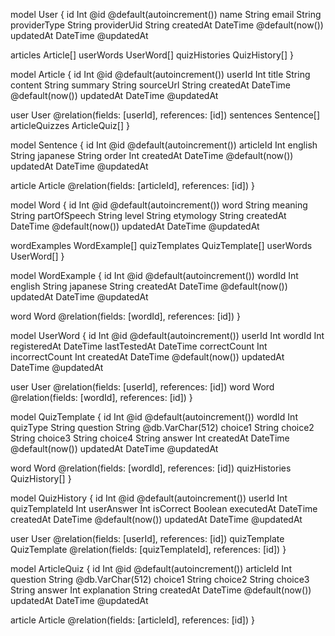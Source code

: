model User {
  id              Int             @id @default(autoincrement())
  name            String
  email           String
  providerType    String
  providerUid     String
  createdAt       DateTime        @default(now())
  updatedAt       DateTime        @updatedAt

  articles        Article[]
  userWords       UserWord[]
  quizHistories   QuizHistory[]
}

model Article {
  id              Int             @id @default(autoincrement())
  userId          Int
  title           String
  content         String
  summary         String
  sourceUrl       String
  createdAt       DateTime        @default(now())
  updatedAt       DateTime        @updatedAt

  user            User            @relation(fields: [userId], references: [id])
  sentences       Sentence[]
  articleQuizzes  ArticleQuiz[]
}

model Sentence {
  id              Int             @id @default(autoincrement())
  articleId       Int
  english         String
  japanese        String
  order           Int
  createdAt       DateTime        @default(now())
  updatedAt       DateTime        @updatedAt

  article         Article         @relation(fields: [articleId], references: [id])
}

model Word {
  id              Int             @id @default(autoincrement())
  word            String
  meaning         String
  partOfSpeech    String
  level           String
  etymology       String
  createdAt       DateTime        @default(now())
  updatedAt       DateTime        @updatedAt

  wordExamples    WordExample[]
  quizTemplates   QuizTemplate[]
  userWords       UserWord[]
}

model WordExample {
  id              Int             @id @default(autoincrement())
  wordId          Int
  english         String
  japanese        String
  createdAt       DateTime        @default(now())
  updatedAt       DateTime        @updatedAt

  word            Word            @relation(fields: [wordId], references: [id])
}

model UserWord {
  id              Int             @id @default(autoincrement())
  userId          Int
  wordId          Int
  registeredAt    DateTime
  lastTestedAt    DateTime
  correctCount    Int
  incorrectCount  Int
  createdAt       DateTime        @default(now())
  updatedAt       DateTime        @updatedAt

  user            User            @relation(fields: [userId], references: [id])
  word            Word            @relation(fields: [wordId], references: [id])
}

model QuizTemplate {
  id              Int             @id @default(autoincrement())
  wordId          Int
  quizType        String
  question        String          @db.VarChar(512)
  choice1         String
  choice2         String
  choice3         String
  choice4         String
  answer          Int
  createdAt       DateTime        @default(now())
  updatedAt       DateTime        @updatedAt

  word            Word            @relation(fields: [wordId], references: [id])
  quizHistories   QuizHistory[]
}

model QuizHistory {
  id                  Int         @id @default(autoincrement())
  userId              Int
  quizTemplateId      Int
  userAnswer          Int
  isCorrect           Boolean
  executedAt          DateTime
  createdAt           DateTime    @default(now())
  updatedAt           DateTime    @updatedAt

  user                User        @relation(fields: [userId], references: [id])
  quizTemplate        QuizTemplate @relation(fields: [quizTemplateId], references: [id])
}

model ArticleQuiz {
  id              Int             @id @default(autoincrement())
  articleId       Int
  question        String          @db.VarChar(512)
  choice1         String
  choice2         String
  choice3         String
  answer          Int
  explanation     String
  createdAt       DateTime        @default(now())
  updatedAt       DateTime        @updatedAt

  article         Article         @relation(fields: [articleId], references: [id])
}


<!-- 
model Sentence {
  id              Int      @id @default(autoincrement())
  articleId       Int
  english         String   @db.Text
  japanese        String   @db.Text
  order           Int
  createdAt       DateTime @default(now())
  updatedAt       DateTime @updatedAt

  article         Article  @relation(fields: [articleId], references: [id])
}

model Word {
  id              Int      @id @default(autoincrement())
  word            String   @db.VarChar(255)
  meaning         String   @db.Text
  partOfSpeech String? @db.VarChar(100)
  createdAt       DateTime @default(now())
  updatedAt       DateTime @updatedAt

  wordExamples    WordExample[]
  quizTemplates   QuizTemplate[]
  userWords       UserWord[]
}

model WordExample {
  id              Int      @id @default(autoincrement())
  wordId          Int
  english         String   @db.Text
  japanese        String   @db.Text
  createdAt       DateTime @default(now())
  updatedAt       DateTime @updatedAt

  word            Word     @relation(fields: [wordId], references: [id])
}

model UserWord {
  id              Int      @id @default(autoincrement())
  userId          Int
  wordId          Int
  registeredAt    DateTime
  lastTestedAt    DateTime
  correctCount    Int
  incorrectCount  Int
  createdAt       DateTime @default(now())
  updatedAt       DateTime @updatedAt

  user            User     @relation(fields: [userId], references: [id])
  word            Word     @relation(fields: [wordId], references: [id])
}

model QuizTemplate {
  id              Int      @id @default(autoincrement())
  wordId          Int
  quizType        String   @db.VarChar(50)
  question        String   @db.VarChar(512)
  choice1         String   @db.VarChar(255)
  choice2         String   @db.VarChar(255)
  choice3         String   @db.VarChar(255)
  choice4         String   @db.VarChar(255)
  answer          Int
  createdAt       DateTime @default(now())
  updatedAt       DateTime @updatedAt

  word            Word     @relation(fields: [wordId], references: [id])
  quizHistories   QuizHistory[]
}

model QuizHistory {
  id                  Int          @id @default(autoincrement())
  userId              Int
  quizTemplateId      Int
  userAnswer          Int
  isCorrect           Boolean
  executedAt          DateTime
  createdAt           DateTime     @default(now())
  updatedAt           DateTime     @updatedAt

  user                User         @relation(fields: [userId], references: [id])
  quizTemplate        QuizTemplate @relation(fields: [quizTemplateId], references: [id])
}

model ArticleQuiz {
  id              Int      @id @default(autoincrement())
  articleId       Int
  question        String   @db.VarChar(512)
  choice1         String   @db.VarChar(255)
  choice2         String   @db.VarChar(255)
  choice3         String   @db.VarChar(255)
  answer          Int
  explanation     String   @db.Text
  createdAt       DateTime @default(now())
  updatedAt       DateTime @updatedAt

  article         Article  @relation(fields: [articleId], references: [id])
}
 -->
